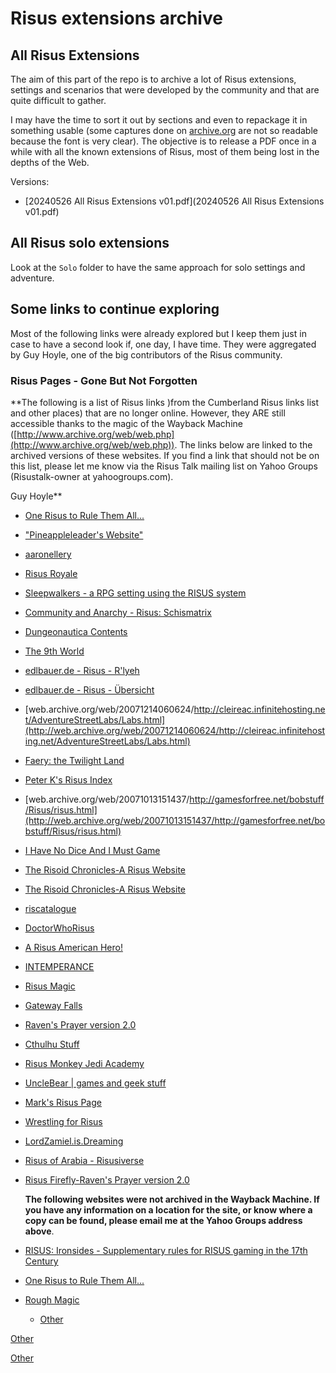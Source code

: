 # Risus extensions archive

## All Risus Extensions

The aim of this part of the repo is to archive a lot of Risus extensions, settings and scenarios that were developed by the community and that are quite difficult to gather.

I may have the time to sort it out by sections and even to repackage it in something usable (some captures done on [archive.org](http://archive.org) are not so readable because the font is very clear). The objective is to release a PDF once in a while with all the known extensions of Risus, most of them being lost in the depths of the Web.

Versions:

* [20240526 All Risus Extensions v01.pdf](20240526 All Risus Extensions v01.pdf)

## All Risus solo extensions

Look at the `Solo` folder to have the same approach for solo settings and adventure.

## Some links to continue exploring

Most of the following links were already explored but I keep them just in case to have a second look if, one day, I have time. They were aggregated by Guy Hoyle, one of the big contributors of the Risus community.

### Risus Pages - Gone But Not Forgotten

**The following is a list of Risus links )from the Cumberland Risus links list and other places) that are no longer online. However, they ARE still accessible thanks to the magic of the Wayback Machine ([http://www.archive.org/web/web.php](http://www.archive.org/web/web.php)). The links below are linked to the archived versions of these websites. If you find a link that should not be on this list, please let me know via the Risus Talk mailing list on Yahoo Groups (Risustalk-owner at yahoogroups.com).  
  
Guy Hoyle**

*   [One Risus to Rule Them All...](http://web.archive.org/web/20080504132157/http://mmkurko.home.att.net/)
*   ["Pineappleleader's Website"](http://www.angelfire.com/pq/pineappleleader/Risus.html)
*   [aaronellery](http://sites.google.com/site/aaronellery/home)
*   [Risus Royale](http://web.archive.org/web/20080628045551/http://airship.home.mchsi.com/RisusRoyale.htm)
*   [Sleepwalkers - a RPG setting using the RISUS system](http://web.archive.org/web/20080603005909/http://home.triad.rr.com/flintlocklaser/sleep/index.html)
*   [Community and Anarchy - Risus: Schismatrix](http://web.archive.org/web/20080603094911/http://home.triad.rr.com/flintlocklaser/schis.html)
*   [Dungeonautica Contents](http://web.archive.org/web/20080804064121/http://members.shaw.ca/vdiakuw/D0.htm)
*   [The 9th World](http://web.archive.org/web/20010726205051/http://9thworld.tripod.com/)
*   [edlbauer.de - Risus - R'lyeh](http://web.archive.org/web/20060824173401/http://www.edlbauer.de/risus/rlyeh.html)
*   [edlbauer.de - Risus - Übersicht](http://web.archive.org/web/20060824061930/http://www.edlbauer.de/risus/)
*   [web.archive.org/web/20071214060624/http://cleireac.infinitehosting.net/AdventureStreetLabs/Labs.html](http://web.archive.org/web/20071214060624/http://cleireac.infinitehosting.net/AdventureStreetLabs/Labs.html)
*   [Faery: the Twilight Land](http://web.archive.org/web/20060509060057/http://www.geocities.com/kisnerp/rpgs/Risus/risus-faery.html)
*   [Peter K's Risus Index](http://web.archive.org/web/20080306044400/http://geocities.com/kisnerp/rpgs/Risus/index-Peters-Risus.html)
*   [web.archive.org/web/20071013151437/http://gamesforfree.net/bobstuff/Risus/risus.html](http://web.archive.org/web/20071013151437/http://gamesforfree.net/bobstuff/Risus/risus.html)
*   [I Have No Dice And I Must Game](http://www.angelfire.com/rpg/flamingskies/)
*   [The Risoid Chronicles-A Risus Website](http://web.archive.org/web/20070205120232/http://www.geocities.com/strangething/risus.html)
*   [The Risoid Chronicles-A Risus Website](http://web.archive.org/web/20060218214602/http://www.geocities.com/strangething/risus.html)
*   [riscatalogue](http://web.archive.org/web/20040405110824/http://www.darrelmiller.com/risus/)
*   [DoctorWhoRisus](http://web.archive.org/web/20060520095108/http://www.geocities.com/karlpaananen/DoctorWhoRisus.html)
*   [A Risus American Hero!](http://web.archive.org/web/20050326193027/http://geocities.com/fedcomic/rah/rah.html)
*   [INTEMPERANCE](http://web.archive.org/web/20050901104739/http://www.intemperance.net/)
*   [Risus Magic](http://web.archive.org/web/20050830094458/www.intemperance.net/rpg/risus-magic.html)
*   [Gateway Falls](http://web.archive.org/web/20060509060026/http://www.geocities.com/sir_bruen/)
*   [Raven's Prayer version 2.0](http://web.archive.org/web/20080616182834/http://webpages.charter.net/anjinm/g_risus.htm)
*   [Cthulhu Stuff](http://web.archive.org/web/20060509061110/http://www.geocities.com/qidoctor/CthulhuR.html)
*   [Risus Monkey Jedi Academy](http://web.archive.org/web/20080519220917/http://students.oneonta.edu/shirsl52/risus.htm)
*   [UncleBear | games and geek stuff](http://web.archive.org/web/20080710231105rn_1/unclebear.com/)
*   [Mark's Risus Page](http://web.archive.org/web/20071013101001rn_1/codepoet.org/~markw/risus/)
*   [Wrestling for Risus](http://web.archive.org/web/20060127155532/http://www.geocities.com/wicked_i_am666/wrestling.htm)
*   [LordZamiel.is.Dreaming](http://web.archive.org/web/20051210233440/zamiel.gawd.net/)
*   [Risus of Arabia - Risusiverse](http://risusiverse.wetpaint.com/page/Risus+of+Arabia)
*   [Risus Firefly-Raven's Prayer version 2.0](http://web.archive.org/web/20080211172407/http://webpages.charter.net/anjinm/g_risus.htm)
    
    **The following websites were not archived in the Wayback Machine. If you have any information on a location for the site, or know where a copy can be found, please email me at the Yahoo Groups address above**.
    
*   [RISUS: Ironsides - Supplementary rules for RISUS gaming in the 17th Century](http://web.archive.org/web/20051107223102/http://www.eyeballkid.co.za/ironsides.html)
*   [One Risus to Rule Them All...](http://web.archive.org/web/20080504132157/http://mmkurko.home.att.net/)
*   [Rough Magic](http://www.rpglibrary.org/settings/roughmagic/)
    *   [Other](http://web.archive.org/web/20080211172407/http://webpages.charter.net/anjinm/g_risus.htm)

[Other](http://crackmonkey.org/~nick/loyhargil/risus/firefly/g_risus.htm)

[Other](http://crackmonkey.org/~nick/loyhargil/risus/firefly/g_risus.htm)
